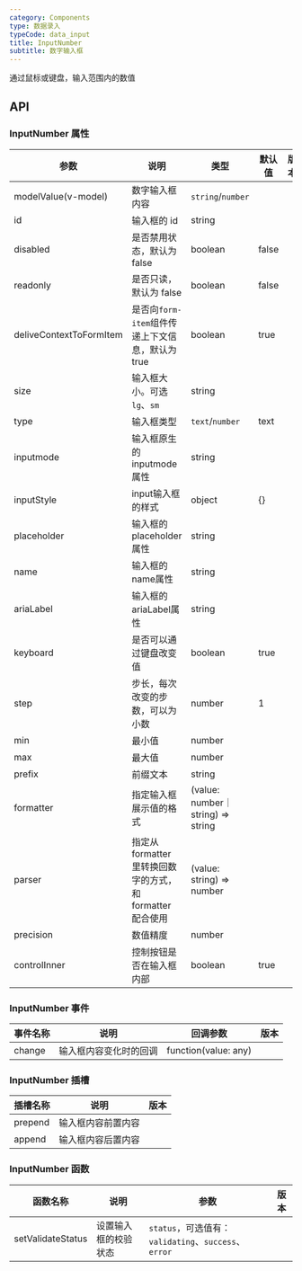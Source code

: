 ```yaml
---
category: Components
type: 数据录入
typeCode: data_input
title: InputNumber
subtitle: 数字输入框
---
```


通过鼠标或键盘，输入范围内的数值

## API

### InputNumber 属性

| 参数                      | 说明                                       | 类型                               | 默认值 | 版本 |
|-------------------------|------------------------------------------|----------------------------------|---| --- |
| modelValue(v-model)     | 数字输入框内容                                  | `string`/`number`                |   |  |
| id                      | 输入框的 id                                  | string                           |   |  |
| disabled                | 是否禁用状态，默认为 false                         | boolean                          | false |  |
| readonly                | 是否只读，默认为 false                           | boolean                          | false |  |
| deliveContextToFormItem | 是否向`form-item`组件传递上下文信息，默认为 true         | boolean                          | true |  |
| size                    | 输入框大小。可选 `lg`、`sm`                       | string                           |   |  |
| type                    | 输入框类型                                    | `text`/`number`                  | text |  |
| inputmode               | 输入框原生的inputmode属性                        | string                           |   |  |  |
| inputStyle              | input输入框的样式                              | object                           | {} |  |  |
| placeholder             | 输入框的placeholder属性                        | string                           |   |  |  |
| name                    | 输入框的name属性                               | string                           |   |  |  |
| ariaLabel               | 输入框的ariaLabel属性                          | string                           |   |  |  |
| keyboard                | 是否可以通过键盘改变值                              | boolean                          | true |  |  |
| step                    | 步长，每次改变的步数，可以为小数                         | number                           | 1 |  |  |
| min                     | 最小值                                      | number                           |   |  |
| max                     | 最大值                                      | number                           |   |  |
| prefix                  | 前缀文本                                     | string                           |   |  |  |
| formatter               | 指定输入框展示值的格式                              | (value: number｜string) => string |   |  |
| parser                  | 指定从 formatter 里转换回数字的方式，和 formatter 配合使用 | (value: string) => number        |   |  |
| precision               | 数值精度                                     | number                           |   |  |
| controlInner            | 控制按钮是否在输入框内部                             | boolean                          | true |  |

### InputNumber 事件

| 事件名称   | 说明          | 回调参数                 | 版本    |
|--------|-------------|----------------------|-------|
| change | 输入框内容变化时的回调 | function(value: any) |       |

### InputNumber 插槽

| 插槽名称    | 说明                                               | 版本  |
|---------|--------------------------------------------------|-----|
| prepend | 输入框内容前置内容                                        |     |
| append  | 输入框内容后置内容                                        |     |

### InputNumber 函数

| 函数名称       | 说明                         | 参数                                         | 版本          |
|------------|----------------------------|--------------------------------------------|-------------|
| setValidateStatus     | 设置输入框的校验状态 | `status`，可选值有：`validating`、`success`、`error` |         |
